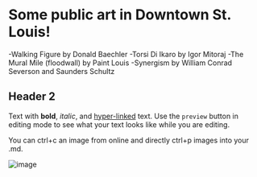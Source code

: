 # Some public art in Downtown St. Louis!

-Walking Figure by Donald Baechler
-Torsi Di Ikaro by Igor Mitoraj
-The Mural Mile (floodwall) by Paint Louis
-Synergism by William Conrad Severson and Saunders Schultz

## Header 2

Text with **bold**, _italic_, and [hyper-linked](https://ww2.amstat.org/meetings/wsds/2022/index.cfm) text. Use the `preview` button in editing mode to see what your text looks like while you are editing. 

You can ctrl+c an image from online and directly ctrl+p images into your .md. 

![image](https://user-images.githubusercontent.com/75965120/193682607-ecd7c869-8da9-427f-a127-246768618126.png)


